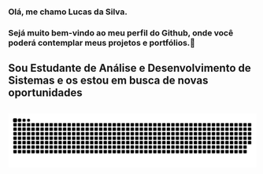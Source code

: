 
 ### Olá, me chamo Lucas da Silva.
### Sejá muito bem-vindo ao meu perfil do Github, onde você poderá contemplar meus projetos e portfólios.👋
## Sou Estudante de Análise e Desenvolvimento de Sistemas e os estou em busca de novas oportunidades
##
<picture align="center">
  <source media="(prefers-color-scheme: dark)" srcset="https://raw.githubusercontent.com/mari4souza/mari4souza/output/github-contribution-grid-snake-dark.svg">
  <source media="(prefers-color-scheme: light)" srcset="https://raw.githubusercontent.com/mari4souza/mari4souza/output/github-contribution-grid-snake-dark.svg">
  <img align="center" alt="github contribution grid snake animation" src="https://raw.githubusercontent.com/mari4souza/mari4souza/output/github-contribution-grid-snake.svg">
</picture>
